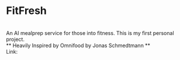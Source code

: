 # FitFresh
<br> An AI mealprep service for those into fitness. This is my first personal project.
<br> ** Heavily Inspired by Omnifood by Jonas Schmedtmann **
<br> Link: 
